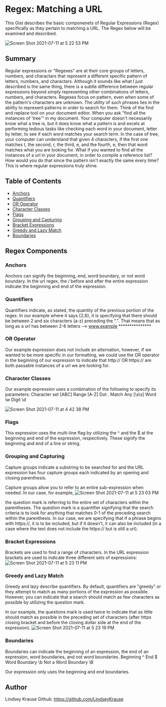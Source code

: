 
# Regex: Matching a URL

This Gist describes the basic componenets of Regular Expressions (Regex) specifically as they pertain to matching a URL.  The Regex below will be examined and described.

![Screen Shot 2021-07-11 at 5 22 53 PM](https://user-images.githubusercontent.com/79954805/125214916-6ee95f00-e26e-11eb-8552-48a099084620.png)

## Summary

Regular expressions or "Regexes" are at their core groups of letters, numbers, and charactars that represent a different specific pattern of letters, numbers, and charactars.  Although it sounds like what I just described is the same thing, there is a subtle difference between regular expressions beyond simply representing other combinations of letters, numbers, and characters.  Regexes focus on pattern, even when some of the pattern's characters are unknown.  The utility of such phrases lies in the ability to represent patterns in order to search for them.  Think of the find and replace tool on your document editor. When you ask "find all the instances of 'tree'" in my document.  Your computer doesn't necessarily know what a tree is, but it does know what a pattern is and excels at performing tedious tasks like checking each word in your document, letter by letter, to see if each word matches your search term.  In the case of tree, your computer can understand that given 4 characters, if the first one matches t, the second, r, the third, e, and the fourth, e, then that word matches what you are looking for.  What if you wanted to find all the instances of a url in your document, in order to compile a reference list? How would you do that since the pattern isn't exactly the same every time? This is where regular expressions truly shine.  

## Table of Contents

- [Anchors](#anchors)
- [Quantifiers](#quantifiers)
- [OR Operator](#or-operator)
- [Character Classes](#character-classes)
- [Flags](#flags)
- [Grouping and Capturing](#grouping-and-capturing)
- [Bracket Expressions](#bracket-expressions)
- [Greedy and Lazy Match](#greedy-and-lazy-match)
- [Boundaries](#boundaries)


## Regex Components

### Anchors
Anchors can signify the beginning, end, word boundary, or not word boundary.  In the url regex, the / before and after the entire expression indicate the beginning and end of the expression. 
### Quantifiers
Quantifiers indicate, as stated, the quantity of the previous portion of the regex.  In our example where it says {2,6}, it is specifying that there should be between 2 and six characters (a-z) preceding the ".".  That means that as long as a url has between 2-6 letters --> www.example ***************
### OR Operator
Our example expression does not include an alternation, however, if we wanted to be more specific in our formatting, we could use the OR operator in the beginning of our expression to indicate that http:// OR https:// are both passable instances of a url we are looking for. 
### Character Classes
Our example expression uses a combination of the following to specify its parameters: 
Character set [ABC]
Range [A-Z]
Dot .
Match Any [\s\s]
Word \w
Digit \d

![Screen Shot 2021-07-11 at 4 42 38 PM](https://user-images.githubusercontent.com/79954805/125214965-a35d1b00-e26e-11eb-91ae-f3c53c5541c3.png)

### Flags
This expression uses the multi-line flag by utilizing the ^ and the $ at the beginning and end of the expression, respectively.  These signify the beginning and end of a line or string. 
### Grouping and Capturing
Capture groups indicate a substring to be searched for and the URL expression has four capture groups each indicated by an opening and closing parenthesis. 

Capture groups allow you to refer to an entire sub-expression when needed.  In our case, for example, 
![Screen Shot 2021-07-11 at 5 23 03 PM](https://user-images.githubusercontent.com/79954805/125214936-86284c80-e26e-11eb-8f32-30d9349c9a34.png)

the question mark is referring to the entire set of characters within the parentheses.  The question mark is a quantifier signifying that the search criteria is to look for anything that matches 0-1 of the preceding search within the parenthesis.  In our case, we are specifying that if a phrase begins with https://, it is to be included, but if it doesn't, it can also be included (in a case where the text does not include the https:// but is still a url).
### Bracket Expressions
Brackets are used to find a range of characters.  In the URL expression brackets are used to indicate three different sets of expressions: 
![Screen Shot 2021-07-11 at 5 23 11 PM](https://user-images.githubusercontent.com/79954805/125214943-8c1e2d80-e26e-11eb-8e3f-b7a59c283bdb.png)


### Greedy and Lazy Match
Greedy and lazy describe quantifiers.  By default, quantifiers are "greedy" or they attempt to match as many portions of the expression as possible.  However, you can indicate that a search should match as few characters as possible by utilizing the question mark.  

In our example, the questions mark is used twice to indicate that as little should match as possible in the preceding set of characters (after https closing bracket and before the closing dollar side at the end of the expression).
![Screen Shot 2021-07-11 at 5 23 19 PM](https://user-images.githubusercontent.com/79954805/125214949-93453b80-e26e-11eb-8959-6d2de37f4031.png)

### Boundaries
Boundaries can indicate the beginning of an expression, the end of an expression, word boundaries, and not word boundaries.
Beginning ^ 
End $
Word Boundary \b
Not a Word Boundary \B

Our expression only uses the beginning and end boundaries. 

## Author

Lindsey Krause
Github: https://github.com/LindseyKrause

